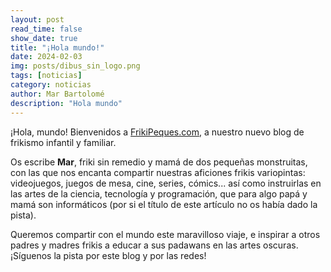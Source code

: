 ```yaml
---
layout: post
read_time: false
show_date: true
title: "¡Hola mundo!"
date: 2024-02-03
img: posts/dibus_sin_logo.png
tags: [noticias]
category: noticias
author: Mar Bartolomé
description: "Hola mundo"
---
```


¡Hola, mundo! Bienvenidos a [FrikiPeques.com](https://frikipeques.com), a nuestro nuevo blog de frikismo infantil y familiar.

Os escribe **Mar**, friki sin remedio y mamá de dos pequeñas monstruitas, con las que nos encanta compartir nuestras aficiones frikis variopintas: videojuegos, juegos de mesa, cine, series, cómics... así como instruirlas en las artes de la ciencia, tecnología y programación, que para algo papá y mamá son informáticos (por si el título de este artículo no os había dado la pista).

Queremos compartir con el mundo este maravilloso viaje, e inspirar a otros padres y madres frikis a educar a sus padawans en las artes oscuras. ¡Síguenos la pista por este blog y por las redes!